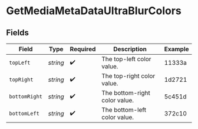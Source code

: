# GetMediaMetaDataUltraBlurColors


## Fields

| Field                         | Type                          | Required                      | Description                   | Example                       |
| ----------------------------- | ----------------------------- | ----------------------------- | ----------------------------- | ----------------------------- |
| `topLeft`                     | *string*                      | :heavy_check_mark:            | The top-left color value.     | 11333a                        |
| `topRight`                    | *string*                      | :heavy_check_mark:            | The top-right color value.    | 1d2721                        |
| `bottomRight`                 | *string*                      | :heavy_check_mark:            | The bottom-right color value. | 5c451d                        |
| `bottomLeft`                  | *string*                      | :heavy_check_mark:            | The bottom-left color value.  | 372c10                        |